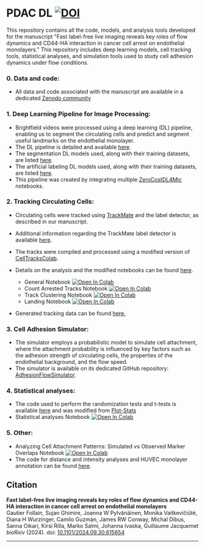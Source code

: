 # PDAC DL  [![DOI](https://zenodo.org/badge/DOI/10.5281/zenodo.13868959.svg)](https://doi.org/10.5281/zenodo.13868959)


This repository contains all the code, models, and analysis tools developed for the manuscript "Fast label-free live imaging reveals key roles of flow dynamics and CD44-HA interaction in cancer cell arrest on endothelial monolayers." This repository includes deep learning models, cell tracking tools, statistical analyses, and simulation tools used to study cell adhesion dynamics under flow conditions.


### 0. **Data and code**:
   - All data and code associated with the manuscript are available in a dedicated [Zenodo community](https://zenodo.org/communities/pdac_dl) 

### 1. **Deep Learning Pipeline for Image Processing**:
   - Brightfield videos were processed using a deep learning (DL) pipeline, enabling us to segment the circulating cells and predict and segment useful landmarks on the endothelial monolayer.
   - The DL pipeline is detailed and available [here](https://github.com/CellMigrationLab/PDAC_DL/wiki/Deep-Learning%E2%80%90based-Image-Analysis-Pipeline).
   - The segmentation DL models used, along with their training datasets, are listed [here](https://github.com/CellMigrationLab/PDAC_DL/wiki/Segmentation-models).
   - The artificial labeling DL models used, along with their training datasets, are listed [here](https://github.com/CellMigrationLab/PDAC_DL/wiki/Artificial-labeling-models).
   - This pipeline was created by integrating multiple [ZeroCostDL4Mic](https://github.com/HenriquesLab/ZeroCostDL4Mic) notebooks.

### 2. **Tracking Circulating Cells**:
   - Circulating cells were tracked using [TrackMate](https://imagej.net/plugins/trackmate/) and the label detector, as described in our manuscript.
   - Additional information regarding the TrackMate label detector is available [here](https://imagej.net/plugins/trackmate/detectors/trackmate-label-image-detector).
   - The tracks were compiled and processed using a modified version of [CellTracksColab](https://github.com/CellMigrationLab/CellTracksColab).
   - Details on the analysis and the modified notebooks can be found [here](https://github.com/CellMigrationLab/PDAC_DL/wiki/PDAC-CellTracksColab).

      - General Notebook [![Open In Colab](https://colab.research.google.com/assets/colab-badge.svg)](https://colab.research.google.com/github/CellMigrationLab/PDAC_DL/blob/main/CellTracksColab/PDAC_CellTracksColab_General.ipynb)
      - Count Arrested Tracks Notebook [![Open In Colab](https://colab.research.google.com/assets/colab-badge.svg)](https://colab.research.google.com/github/CellMigrationLab/PDAC_DL/blob/main/CellTracksColab/PDAC_CellTracksColab%20_Arrested_Tracks.ipynb)
      - Track Clustering Notebook [![Open In Colab](https://colab.research.google.com/assets/colab-badge.svg)](https://colab.research.google.com/github/CellMigrationLab/PDAC_DL/blob/main/CellTracksColab/PDAC_CellTracksColab_Track_Clustering.ipynb)
      - Landing Notebook [![Open In Colab](https://colab.research.google.com/assets/colab-badge.svg)](https://colab.research.google.com/github/CellMigrationLab/PDAC_DL/blob/main/CellTracksColab/PDAC_CellTracksColab_Landing_Tracks.ipynb)

   - Generated tracking data can be found [here.](https://github.com/CellMigrationLab/PDAC_DL/wiki/Tracking-datasets) 

### 3. **Cell Adhesion Simulator**:
   - The simulator employs a probabilistic model to simulate cell attachment, where the attachment probability is influenced by key factors such as the adhesion strength of circulating cells, the properties of the endothelial background, and the flow speed.
   - The simulator is available on its dedicated GitHub repository: [AdhesionFlowSimulator](https://github.com/CellMigrationLab/AdhesionFlowSimulator).

### 4. **Statistical analyses**:
   - The code used to perform the randomization tests and t-tests is available [here](https://github.com/CellMigrationLab/PDAC_DL/wiki/Statistics) and was modified from  [Plot-Stats](https://github.com/CellMigrationLab/Plot-Stats)
   - Statistical analyses Notebook [![Open In Colab](https://colab.research.google.com/assets/colab-badge.svg)](https://colab.research.google.com/github/CellMigrationLab/PDAC_DL/blob/main/Statistics/Plot%26Stats_PDAC.ipynb)

### 5. **Other**:
   - Analyzing Cell Attachment Patterns: Simulated vs Observed Marker Overlaps Notebook [![Open In Colab](https://colab.research.google.com/assets/colab-badge.svg)](https://colab.research.google.com/github/CellMigrationLab/PDAC_DL/blob/main/CellAttachmentSimulation/Analyzing_Cell_Attachment_Patterns_Simulated_vs_Observed_Marker_Overlaps.ipynb)
   - The code for distance and intensity analyses and HUVEC monolayer annotation can be found [here](https://github.com/CellMigrationLab/PDAC_DL/tree/main/Analysis_scripts).

## Citation

**Fast label-free live imaging reveals key roles of flow dynamics and CD44-HA interaction in cancer cell arrest on endothelial monolayers**  
Gautier Follain, Sujan Ghimire, Joanna W Pylvänäinen, Monika Vaitkevičiūtė, Diana H Wurzinger, Camilo Guzmán, James RW Conway, Michal Dibus, Sanna Oikari, Kirsi Rilla, Marko Salmi, Johanna Ivaska, Guillaume Jacquemet  
*bioRxiv* (2024). doi: [10.1101/2024.09.30.615654](https://doi.org/10.1101/2024.09.30.615654)



---





